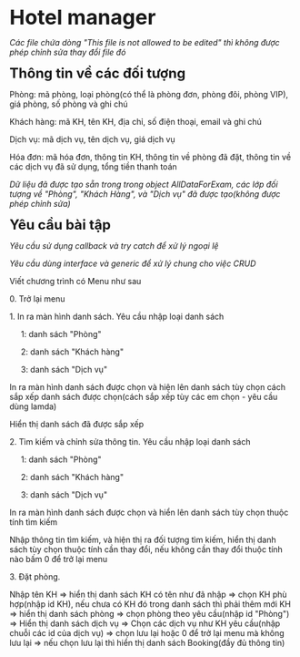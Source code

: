 <b style="font-size: 36px;">Hotel manager</b>

<i>Các file chứa dòng "This file is not allowed to be edited" thì không được phép chỉnh sửa thay đổi file đó</i>

<b style="font-size: 24px;">Thông tin về các đối tượng</b>

<span>Phòng: mã phòng, loại phòng(có thể là phòng đơn, phòng đôi, phòng VIP), giá phòng, số phòng và ghi chú</span>

<span>Khách hàng: mã KH, tên KH, địa chỉ, số điện thoại, email và ghi chú</span>

<span>Dịch vụ: mã dịch vụ, tên dịch vụ, giá dịch vụ</span>

<span>Hóa đơn: mã hóa đơn, thông tin KH, thông tin về phòng đã đặt, thông tin về các dịch vụ đã sử dụng, tổng tiền thanh toán</span>

<i>Dữ liệu đã được tạo sẵn trong trong object AllDataForExam, các lớp đối tượng về "Phòng", "Khách Hàng", và "Dịch vụ" đã được tạo(không được phép chỉnh sửa)</i>

<b style="font-size: 24px;">Yêu cầu bài tập</b>

<i>Yêu cầu sử dụng callback và try catch để xử lý ngoại lệ</i>

<i>Yêu cầu dùng interface và generic để xử lý chung cho việc CRUD</i>

<span>Viết chương trình có Menu như sau</span>

<span>0. Trở lại menu </span>

<span>1. In ra màn hình danh sách. Yêu cầu nhập loại danh sách</span>

<span style="margin-left: 20px">    1: danh sách "Phòng" </span>

<span style="margin-left: 20px">    2: danh sách "Khách hàng" </span>

<span style="margin-left: 20px">    3: danh sách "Dịch vụ" </span>

<span>In ra màn hình danh sách được chọn và hiện lên danh sách tùy chọn cách sắp xếp danh sách được chọn(cách sắp xếp tùy các em chọn - yêu cầu dùng lamda)</span>

<span>Hiển thị danh sách đã được sắp xếp</span>

<span>2. Tìm kiếm và chỉnh sửa thông tin. Yêu cầu nhập loại danh sách</span>

<span style="margin-left: 20px">    1: danh sách "Phòng" </span>

<span style="margin-left: 20px">    2: danh sách "Khách hàng" </span>

<span style="margin-left: 20px">    3: danh sách "Dịch vụ" </span>

<span>In ra màn hình danh sách được chọn và hiển lên danh sách tùy chọn thuộc tính tìm kiếm</span>

<span>Nhập thông tin tìm kiếm, và hiện thị ra đối tượng tìm kiếm, hiển thị danh sách tùy chọn thuộc tính cần thay đổi, nếu không cần thay đổi thuộc tính nào bấm 0 để trở lại menu</span>

<span>3. Đặt phòng.</span>

<span>Nhập tên KH => hiển thị danh sách KH có tên như đã nhập => chọn KH phù hợp(nhập id KH), nếu chưa có KH đó trong danh sách thì phải thêm mới KH => hiển thị danh sách phòng => chọn phòng theo yêu cầu(nhập id "Phòng") => Hiển thị danh sách dịch vụ => Chọn các dịch vụ như KH yêu cầu(nhập chuỗi các id của dịch vụ) => chọn lưu lại hoặc 0 để trở lại menu mà không lưu lại => nếu chọn lưu lại thì hiển thị danh sách Booking(đầy đủ thông tin)</span>

